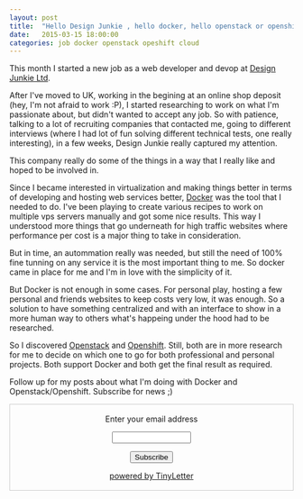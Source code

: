 ```yaml
---
layout: post
title:  "Hello Design Junkie , hello docker, hello openstack or openshift, hello cloud"
date:   2015-03-15 18:00:00
categories: job docker openstack opeshift cloud
---
```


This month I started a new job as a web developer and devop at [Design Junkie Ltd](http://www.designjunkie.com/).

After I've moved to UK, working in the begining at an online shop deposit (hey, I'm not afraid to work :P), I started researching to work on what I'm passionate about, but didn't wanted to accept any job. So with patience, talking to a lot of recruiting companies that contacted me, going to different interviews (where I had lot of fun solving different technical tests, one really interesting), in a few weeks, Design Junkie really captured my attention.

This company really do some of the things in a way that I really like and hoped to be involved in.

Since I became interested in virtualization and making things better in terms of developing and hosting web services better, [Docker](http://www.docker.com/) was the tool that I needed to do. I've been playing to create various recipes to work on multiple vps servers manually and got some nice results. This way I understood more things that go underneath for high traffic websites where performance per cost is a major thing to take in consideration.

But in time, an autommation really was needed, but still the need of 100% fine tunning on any service it is the most important thing to me. So docker came in place for me and I'm in love with the simplicity of it.

But Docker is not enough in some cases. For personal play, hosting a few personal and friends websites to keep costs very low, it was enough. So a solution to have something centralized and with an interface to show in a more human way to others what's happeing under the hood had to be researched.

So I discovered [Openstack](http://www.openstack.com/) and [Openshift](http://www.openshift.com/). Still, both are in more research for me to decide on which one to go for both professional and personal projects. Both support Docker and both get the final result as required.

Follow up for my posts about what I'm doing with Docker and Openstack/Openshift. Subscribe for news ;)

<form style="border:1px solid #ccc;padding:3px;text-align:center;" action="https://tinyletter.com/gabemeuk" method="post" target="popupwindow" onsubmit="window.open('https://tinyletter.com/gabemeuk', 'popupwindow', 'scrollbars=yes,width=800,height=600');return true"><p><label for="tlemail">Enter your email address</label></p><p><input type="text" style="width:140px" name="email" id="tlemail" /></p><input type="hidden" value="1" name="embed"/><input type="submit" value="Subscribe" /><p><a href="https://tinyletter.com" target="_blank">powered by TinyLetter</a></p></form>